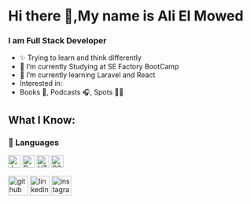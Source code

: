 # Hi there 👋,My name is Ali El Mowed
### I am Full Stack Developer

- ✨ Trying to learn and think differently
- 🔭 I’m currently Studying at SE Factory BootCamp 
- 🌱 I’m currently learning Laravel and React 
- Interested in:
-   Books 📖, Podcasts 🎧, Spots 🤾‍♀️

## What I Know:
### 📜 Languages
<img src="https://img.shields.io/badge/JavaScript-F7DF1E?style=for-the-badge&logo=javascript&logoColor=black" alt="JavaScript logo" title="JavaScript" height="25" /> <img src="https://img.shields.io/badge/Python-3776AB?style=for-the-badge&logo=python&logoColor=white" alt="Python logo" title="Python" height="25" /> <img src="https://img.shields.io/badge/HTML5-E34F26?style=for-the-badge&logo=html5&logoColor=white" alt="HTML 5 logo" title="HTML" height="25" /> <img src="https://img.shields.io/badge/CSS3-1572B6?style=for-the-badge&logo=css3&logoColor=white" alt="CSS3 logo" title="CSS3" height="25" />





[<img src='https://cdn.jsdelivr.net/npm/simple-icons@3.0.1/icons/github.svg' alt='github' height='40'>](https://github.com/AliElMowed)  [<img src='https://cdn.jsdelivr.net/npm/simple-icons@3.0.1/icons/linkedin.svg' alt='linkedin' height='40'>](https://www.linkedin.com/in/https://www.linkedin.com/in/ali-el-mowed-26a42a206?lipi=urn%3Ali%3Apage%3Ad_flagship3_profile_view_base_contact_details%3BRDXIjqvgQOyr2HqZIt0ebQ%3D%3D/)  [<img src='https://cdn.jsdelivr.net/npm/simple-icons@3.0.1/icons/instagram.svg' alt='instagram' height='40'>](https://www.instagram.com/alialmowed/)  


